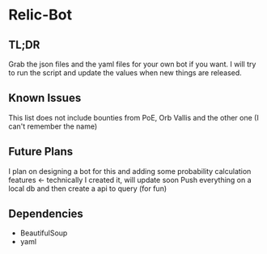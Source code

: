 # Relic-Bot

## TL;DR
Grab the json files and the yaml files for your own bot if you want. I will try to run the script and update the values when new things are released.

## Known Issues
This list does not include bounties from PoE, Orb Vallis and the other one (I can't remember the name)

## Future Plans
I plan on designing a bot for this and adding some probability calculation features <- technically I created it, will update soon
Push everything on a local db and then create a api to query (for fun)

## Dependencies
- BeautifulSoup
- yaml
